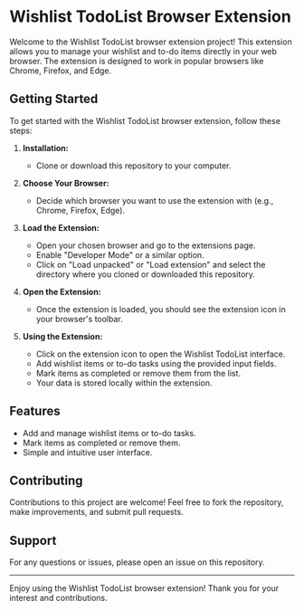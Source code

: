 # Wishlist TodoList Browser Extension

Welcome to the Wishlist TodoList browser extension project! This extension allows you to manage your wishlist and to-do items directly in your web browser. The extension is designed to work in popular browsers like Chrome, Firefox, and Edge.

## Getting Started

To get started with the Wishlist TodoList browser extension, follow these steps:

1. **Installation:**
   - Clone or download this repository to your computer.

2. **Choose Your Browser:**
   - Decide which browser you want to use the extension with (e.g., Chrome, Firefox, Edge).

3. **Load the Extension:**
   - Open your chosen browser and go to the extensions page.
   - Enable "Developer Mode" or a similar option.
   - Click on "Load unpacked" or "Load extension" and select the directory where you cloned or downloaded this repository.

4. **Open the Extension:**
   - Once the extension is loaded, you should see the extension icon in your browser's toolbar.

5. **Using the Extension:**
   - Click on the extension icon to open the Wishlist TodoList interface.
   - Add wishlist items or to-do tasks using the provided input fields.
   - Mark items as completed or remove them from the list.
   - Your data is stored locally within the extension.

## Features

- Add and manage wishlist items or to-do tasks.
- Mark items as completed or remove them.
- Simple and intuitive user interface.

## Contributing

Contributions to this project are welcome! Feel free to fork the repository, make improvements, and submit pull requests.

## Support

For any questions or issues, please open an issue on this repository.

---

Enjoy using the Wishlist TodoList browser extension! Thank you for your interest and contributions.
